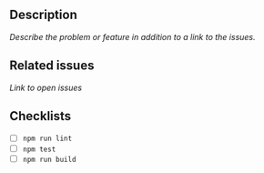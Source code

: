 ## Description

_Describe the problem or feature in addition to a link to the issues._

## Related issues

_Link to open issues_

## Checklists

- [ ] `npm run lint`
- [ ] `npm test`
- [ ] `npm run build`
